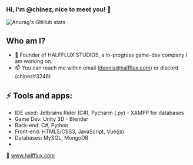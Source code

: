 ### Hi, I'm @chinez, nice to meet you! 👋
![Anurag's GitHub stats](https://github-readme-stats.vercel.app/api?username=chinezprost&count_private=true&show_icons=true&theme=onedark)
## Who am I?
- 💼 Founder of HALFFLUX STUDIOS, a in-progress game-dev company I am working on.
- 📫 You can reach me within email (dennis@halfflux.com) or discord (chinez#3246)
## ⚡ Tools and apps:
- IDE used: Jetbrains Rider (C#), Pycharm (.py) - XAMPP for databases
- Game Dev: Unity 3D - Blender
- Back-end: C#, Python
- Front-end: HTML5/CSS3, JavaScript, Vue(js)
- Databases: MySQL, MongoDB
- 
👀 www.halfflux.com

